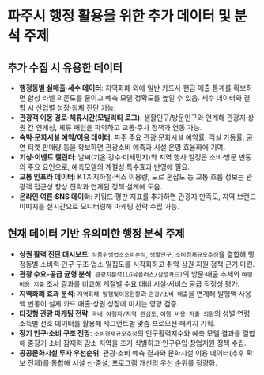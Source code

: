 # 파주시 행정 활용을 위한 추가 데이터 및 분석 주제

## 추가 수집 시 유용한 데이터
- **행정동별 실매출·세수 데이터**: 지역화폐 외에 일반 카드사·현금 매출 통계를 확보하면 합성 라벨 의존도를 줄이고 예측 모델 정확도를 높일 수 있음. 세수 데이터와 결합 시 산업별 성장·침체 진단 가능.
- **관광객 이동 경로·체류시간(모빌리티 로그)**: 생활인구/방문인구와 연계해 관광지·상권 간 연계성, 체류 패턴을 파악하고 교통·주차 정책과 연동 가능.
- **숙박·문화시설 예약/이용 데이터**: 파주 주요 관광·문화시설 예약률, 객실 가동률, 공연 티켓 판매량 등을 확보하면 관광소비 예측과 시설 운영 효율화에 기여.
- **기상·이벤트 캘린더**: 날씨(기온·강수·미세먼지)와 지역 행사 일정은 소비·방문 변동의 주요 요인으로, 예측모델의 계절성·특수효과 반영에 필요.
- **교통 인프라 데이터**: KTX·지하철·버스 이용량, 도로 혼잡도 등 교통 흐름 정보는 관광객 접근성 향상 전략과 연계된 정책 설계에 도움.
- **온라인 여론·SNS 데이터**: 키워드·평판 지표를 추가하면 관광지 만족도, 지역 브랜드 이미지를 실시간으로 모니터링해 마케팅 전략 수립 가능.

## 현재 데이터 기반 유의미한 행정 분석 주제
- **상권 활력 진단 대시보드**: `식품위생업소소비분석`, `생활인구`, `소비경제규모추정`을 결합해 행정동별 소비력·인구 구조·업소 밀집도를 시각화하고 취약 상권 지원 정책 근거 마련.
- **관광 수요-공급 균형 분석**: `관광지분석(LG유플러스/삼성카드)`의 방문·매출 추세와 `여행 비용 지출` 조사 결과를 비교해 계절별 수요 대비 시설·서비스 공급 적정성 평가.
- **지역화폐 효과 분석**: `지역화폐 발행및이용현황`과 `관광/소비 매출`을 연계해 발행액·사용액 변동이 실제 카드 매출·상권 성장에 미치는 영향 검증.
- **타깃형 관광 마케팅 전략**: `국내 여행자/지역 관심도`, `여행 비용 지출 의향`의 성별·연령·소득별 선호 데이터를 활용해 세그먼트별 맞춤 프로모션·패키지 기획.
- **장기 인구·소비 구조 전망**: `소비경제규모추정`의 인구활력지수와 예측 모델 결과를 결합해 중장기 소비 잠재력 감소 지역을 조기 식별하고 인구유입·창업지원 정책 수립.
- **공공문화시설 투자 우선순위**: 관광·소비 예측 결과와 문화시설 이용 데이터(추후 확보 전제)를 통합해 시설 신·증설, 프로그램 개선의 우선 순위를 정량화.
